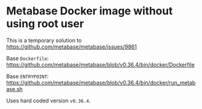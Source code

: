 # Metabase Docker image without using root user

This is a temporary solution to https://github.com/metabase/metabase/issues/9861

Base `Dockerfile`: https://github.com/metabase/metabase/blob/v0.36.4/bin/docker/Dockerfile

Base `ENTRYPOINT`: https://github.com/metabase/metabase/blob/v0.36.4/bin/docker/run_metabase.sh


Uses hard coded version `v0.36.4`.
